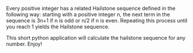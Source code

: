 Every positive integer has a related Hailstone sequence defined in the following way: starting with a positive integer n, the next term in the sequence is 3n+1 if n is odd or n/2 if n is even.
Repeating this process until you reach 1 yields the Hailstone sequence.

This short python application will calculate the hailstone sequence for any number. Enjoy!
